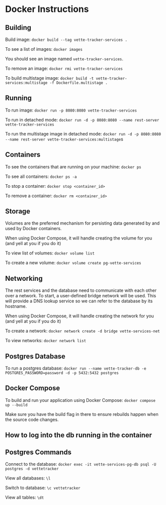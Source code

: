 # Docker Instructions

## Building

Build image:
`docker build --tag vette-tracker-services .`

To see a list of images:
`docker images`

You should see an image named `vette-tracker-services`.

To remove an image:
`docker rmi vette-tracker-services`

To build multistage image:
`docker build -t vette-tracker-services:multistage -f Dockerfile.multistage .`

## Running

To run image:
`docker run -p 8080:8080 vette-tracker-services`

To run in detached mode:
`docker run -d -p 8080:8080 --name rest-server vette-tracker-services`

To run the multistage image in detached mode:
`docker run -d -p 8080:8080 --name rest-server vette-tracker-services:multistage`s

## Containers

To see the containers that are running on your machine:
`docker ps`

To see all containers:
`docker ps -a`

To stop a container:
`docker stop <container_id>`

To remove a container:
`docker rm <container_id>`

## Storage

Volumes are the preferred mechanism for persisting data generated by and used by Docker containers.

When using Docker Compose, it will handle creating the volume for you (and yell at you if you do it)

To view list of volumes:
`docker volume list`

To create a new volume:
`docker volume create pg-vette-services`

## Networking

The rest services and the database need to communicate with each other over a network. To start, a user-defined bridge network will be used. This will provide a DNS lookup service so we can refer to the database by its hostname.

When using Docker Compose, it will handle creating the network for you (and yell at you if you do it)

To create a network:
`docker network create -d bridge vette-services-net`

To view networks:
`docker network list`

## Postgres Database

To run a postgres database:
`docker run --name vette-tracker-db -e POSTGRES_PASSWORD=password -d -p 5432:5432 postgres`

## Docker Compose

To build and run your application using Docker Compose:
`docker compose up --build`

Make sure you have the build flag in there to ensure rebuilds happen when the source code changes.

## How to log into the db running in the container

## Postgres Commands

Connect to the database:
`docker exec -it vette-services-pg-db psql -U postgres -d vettetracker`

View all databases:
`\l`

Switch to database:
`\c vettetracker`

View all tables:
`\dt`
